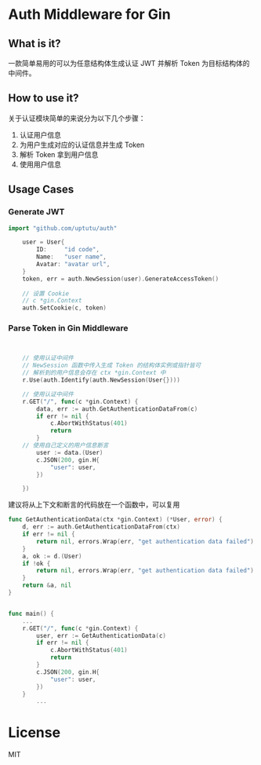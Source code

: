 # Auth Middleware for Gin

## What is it?
一款简单易用的可以为任意结构体生成认证 JWT 并解析 Token 为目标结构体的中间件。

## How to use it?
关于认证模块简单的来说分为以下几个步骤：
1. 认证用户信息
2. 为用户生成对应的认证信息并生成 Token
3. 解析 Token 拿到用户信息
4. 使用用户信息

## Usage Cases
### Generate JWT
```go
import "github.com/uptutu/auth"

    user = User{
	    ID:     "id code", 
	    Name:   "user name", 
	    Avatar: "avatar url",
    }
    token, err = auth.NewSession(user).GenerateAccessToken()
	
    // 设置 Cookie
    // c *gin.Context
    auth.SetCookie(c, token)

```

### Parse Token in Gin Middleware
```go


    // 使用认证中间件
	// NewSession 函数中传入生成 Token 的结构体实例或指针皆可
	// 解析到的用户信息会存在 ctx *gin.Context 中
    r.Use(auth.Identify(auth.NewSession(User{})))

    // 使用认证中间件
    r.GET("/", func(c *gin.Context) {
        data, err := auth.GetAuthenticationDataFrom(c)
        if err != nil {
            c.AbortWithStatus(401)
            return
        }
    // 使用自己定义的用户信息断言
        user := data.(User)
        c.JSON(200, gin.H{
            "user": user,
        })

    })
```
建议将从上下文和断言的代码放在一个函数中，可以复用

```go
func GetAuthenticationData(ctx *gin.Context) (*User, error) {
    d, err := auth.GetAuthenticationDataFrom(ctx)
    if err != nil {
        return nil, errors.Wrap(err, "get authentication data failed")
    }
    a, ok := d.(User)
    if !ok {
        return nil, errors.Wrap(err, "get authentication data failed")
    }
    return &a, nil
}


func main() {
	...
    r.GET("/", func(c *gin.Context) {
        user, err := GetAuthenticationData(c)
        if err != nil {
            c.AbortWithStatus(401)
            return
        }
        c.JSON(200, gin.H{
            "user": user,
        })
    }
        ...
```

# License 
MIT